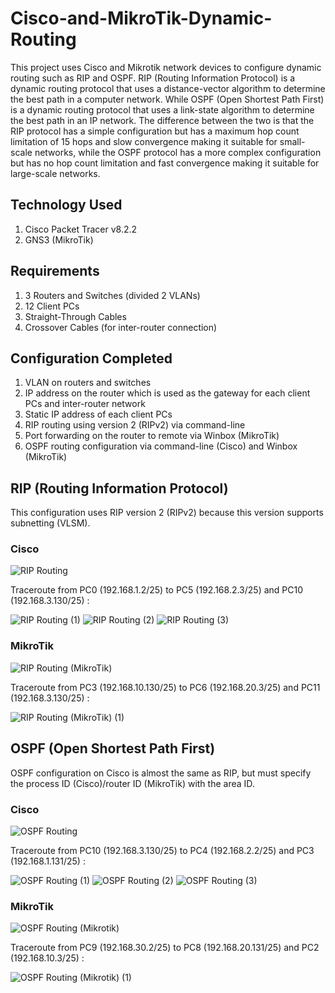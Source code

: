 # Cisco-and-MikroTik-Dynamic-Routing
This project uses Cisco and Mikrotik network devices to configure dynamic routing such as RIP and OSPF. RIP (Routing Information Protocol) is a dynamic routing protocol that uses a distance-vector algorithm to determine the best path in a computer network. While OSPF (Open Shortest Path First) is a dynamic routing protocol that uses a link-state algorithm to determine the best path in an IP network. The difference between the two is that the RIP protocol has a simple configuration but has a maximum hop count limitation of 15 hops and slow convergence making it suitable for small-scale networks, while the OSPF protocol has a more complex configuration but has no hop count limitation and fast convergence making it suitable for large-scale networks.

## Technology Used
1. Cisco Packet Tracer v8.2.2
2. GNS3 (MikroTik)

## Requirements
1. 3 Routers and Switches (divided 2 VLANs)
2. 12 Client PCs
3. Straight-Through Cables
4. Crossover Cables (for inter-router connection)

## Configuration Completed
1. VLAN on routers and switches
2. IP address on the router which is used as the gateway for each client PCs and inter-router network
3. Static IP address of each client PCs
4. RIP routing using version 2 (RIPv2) via command-line
5. Port forwarding on the router to remote via Winbox (MikroTik)
6. OSPF routing configuration via command-line (Cisco) and Winbox (MikroTik)

## RIP (Routing Information Protocol)
This configuration uses RIP version 2 (RIPv2) because this version supports subnetting (VLSM).

### Cisco

![RIP Routing](https://github.com/user-attachments/assets/25923fc7-0c58-4954-8604-7a7c82b84746)

Traceroute from PC0 (192.168.1.2/25) to PC5 (192.168.2.3/25) and PC10 (192.168.3.130/25) :

![RIP Routing (1)](https://github.com/user-attachments/assets/a5e8960c-c9d3-47d7-a189-7b495a05a5ed) ![RIP Routing (2)](https://github.com/user-attachments/assets/db2f9e15-e554-4d09-ba97-a8750d1bc49b) ![RIP Routing (3)](https://github.com/user-attachments/assets/1a304b05-6244-4d06-b42e-e16b2fff00f6)

### MikroTik

![RIP Routing (MikroTik)](https://github.com/user-attachments/assets/e355384a-1859-4f10-9cd9-c374cdf120b2)

Traceroute from PC3 (192.168.10.130/25) to PC6 (192.168.20.3/25) and PC11 (192.168.3.130/25) :

![RIP Routing (MikroTik) (1)](https://github.com/user-attachments/assets/e1d97fd3-d413-4f10-b106-a528dbbd15f2)

## OSPF (Open Shortest Path First)
OSPF configuration on Cisco is almost the same as RIP, but must specify the process ID (Cisco)/router ID (MikroTik) with the area ID.

### Cisco

![OSPF Routing](https://github.com/user-attachments/assets/c73a7e96-14d3-4592-a229-6f71c17ff5a1)

Traceroute from PC10 (192.168.3.130/25) to PC4 (192.168.2.2/25) and PC3 (192.168.1.131/25) :

![OSPF Routing (1)](https://github.com/user-attachments/assets/40317555-c388-4657-9867-62e4b12e2689) ![OSPF Routing (2)](https://github.com/user-attachments/assets/47d2299c-2090-4642-97a8-91bbc14eb479) ![OSPF Routing (3)](https://github.com/user-attachments/assets/f64e46dd-6088-4e0b-8ff5-19a0d6d0b3fc)

### MikroTik

![OSPF Routing (Mikrotik)](https://github.com/user-attachments/assets/6fa2ce52-41a9-4cc5-9d71-3c56e2655a4d)

Traceroute from PC9 (192.168.30.2/25) to PC8 (192.168.20.131/25) and PC2 (192.168.10.3/25) :

![OSPF Routing (Mikrotik) (1)](https://github.com/user-attachments/assets/afc495d9-8fad-4167-8f17-4109146c899d)
